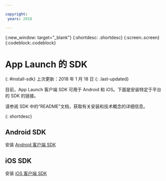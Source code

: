 ```yaml
---

copyright:
 years: 2018

---
```


{:new_window: target="_blank"}
{:shortdesc: .shortdesc}
{:screen:.screen}
{:codeblock:.codeblock}

# App Launch 的 SDK
{: #install-sdk}
上次更新：2018 年 1 月 18 日
{: .last-updated}

目前，App Launch 客户端 SDK 可用于 Android 和 iOS。下面是安装特定于平台的 SDK 的链接。

请参阅 SDK 中的“README”文档，获取有关安装和技术概念的详细信息。

{: shortdesc}

## Android SDK

   安装 [Android 客户端 SDK](https://github.com/ibm-bluemix-mobile-services/bms-clientsdk-android-applaunch)


## iOS SDK

   安装 [iOS 客户端 SDK](https://github.com/ibm-bluemix-mobile-services/bms-clientsdk-swift-applaunch)
